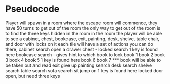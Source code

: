 # Pseudocode
Player will spawn in a room where the escape room will commence, they have 50 turns to get out of the room
the only way to get out of the room is to find the three keys hidden in the room
in the room the player will be able to see a cabinet, chest, bookcase, exit, painting, desk,  shelve, table chair, and door with locks on it
each tile will have a set of actions you can do there,
cabinet
    search
    open a drawer
chest - locked
    search
        1 key is found here
bookcase
    search - gives hint to which book to look
    book 1
    book 2
    book 3
    book 4
    book 5
        1 key is found here
    book 6
    book 7
    *** book will be able to be taken out and read
exit
    give up
painting
    search
desk
    search
shelve
    search
table
    search
sofa
    search
    sit
    jump on
        1 key is found here
locked door
    open, but need three keys

